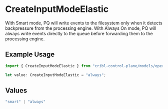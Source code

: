 # CreateInputModeElastic

With Smart mode, PQ will write events to the filesystem only when it detects backpressure from the processing engine. With Always On mode, PQ will always write events directly to the queue before forwarding them to the processing engine.

## Example Usage

```typescript
import { CreateInputModeElastic } from "cribl-control-plane/models/operations";

let value: CreateInputModeElastic = "always";
```

## Values

```typescript
"smart" | "always"
```